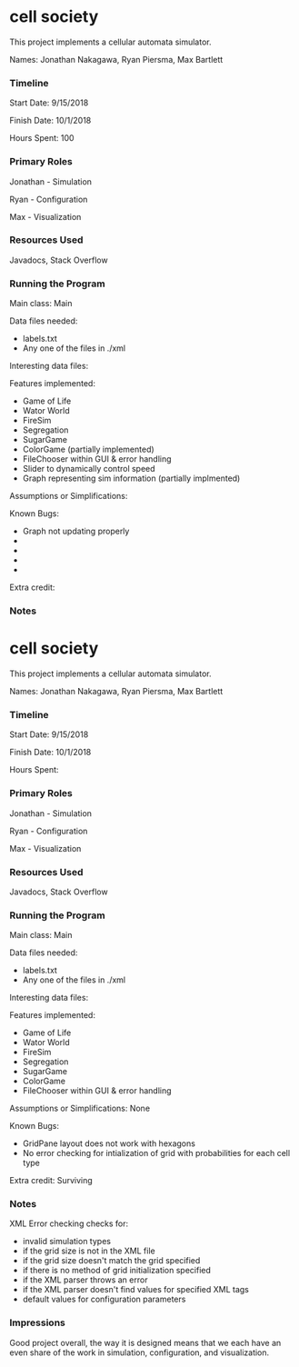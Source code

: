 cell society
====

This project implements a cellular automata simulator.

Names: Jonathan Nakagawa, Ryan Piersma, Max Bartlett

### Timeline

Start Date: 9/15/2018

Finish Date: 10/1/2018

Hours Spent: 100

### Primary Roles
Jonathan - Simulation

Ryan - Configuration

Max - Visualization

### Resources Used

Javadocs, Stack Overflow

### Running the Program

Main class: Main

Data files needed:

* labels.txt
* Any one of the files in ./xml

Interesting data files:

Features implemented:

* Game of Life
* Wator World
* FireSim
* Segregation
* SugarGame
* ColorGame (partially implemented)
* FileChooser within GUI & error handling
* Slider to dynamically control speed
* Graph representing sim information (partially implmented)

Assumptions or Simplifications:

Known Bugs:

* Graph not updating properly
* 
* 
* 
* 

Extra credit:

### Notes

cell society
====

This project implements a cellular automata simulator.

Names: Jonathan Nakagawa, Ryan Piersma, Max Bartlett

### Timeline

Start Date: 9/15/2018

Finish Date: 10/1/2018

Hours Spent: 

### Primary Roles
Jonathan - Simulation

Ryan - Configuration

Max - Visualization

### Resources Used

Javadocs, Stack Overflow

### Running the Program

Main class: Main

Data files needed:

* labels.txt
* Any one of the files in ./xml

Interesting data files:

Features implemented:

* Game of Life
* Wator World
* FireSim
* Segregation
* SugarGame
* ColorGame
* FileChooser within GUI & error handling

Assumptions or Simplifications:
None

Known Bugs:

* GridPane layout does not work with hexagons
* No error checking for intialization of grid with
probabilities for each cell type

Extra credit: Surviving

### Notes

XML Error checking checks for:
* invalid simulation types
* if the grid size is not in the XML file
* if the grid size doesn't match the grid specified
* if there is no method of grid initialization specified
* if the XML parser throws an error
* if the XML parser doesn't find values for specified XML tags
* default values for configuration parameters

### Impressions

Good project overall, the way it is designed means that we each have an even share of the work in simulation, configuration, and visualization.